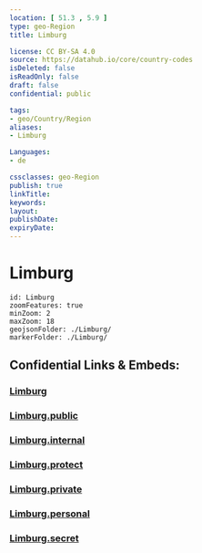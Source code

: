 ```yaml
---
location: [ 51.3 , 5.9 ] 
type: geo-Region
title: Limburg

license: CC BY-SA 4.0
source: https://datahub.io/core/country-codes
isDeleted: false
isReadOnly: false
draft: false
confidential: public

tags:
- geo/Country/Region
aliases:
- Limburg

Languages:
- de

cssclasses: geo-Region
publish: true
linkTitle: 
keywords: 
layout: 
publishDate: 
expiryDate: 
---
```


# Limburg

```leaflet
id: Limburg
zoomFeatures: true 
minZoom: 2 
maxZoom: 18
geojsonFolder: ./Limburg/
markerFolder: ./Limburg/
```


## Confidential Links & Embeds: 

### [Limburg](/_Standards/Earth/Continent/Europe/Europe~West/Netherlands/Provinces~Netherlands/Limburg.md) 

### [Limburg.public](/_public/Earth/Continent/Europe/Europe~West/Netherlands/Provinces~Netherlands/Limburg.public.md) 

### [Limburg.internal](/_internal/Earth/Continent/Europe/Europe~West/Netherlands/Provinces~Netherlands/Limburg.internal.md) 

### [Limburg.protect](/_protect/Earth/Continent/Europe/Europe~West/Netherlands/Provinces~Netherlands/Limburg.protect.md) 

### [Limburg.private](/_private/Earth/Continent/Europe/Europe~West/Netherlands/Provinces~Netherlands/Limburg.private.md) 

### [Limburg.personal](/_personal/Earth/Continent/Europe/Europe~West/Netherlands/Provinces~Netherlands/Limburg.personal.md) 

### [Limburg.secret](/_secret/Earth/Continent/Europe/Europe~West/Netherlands/Provinces~Netherlands/Limburg.secret.md)

